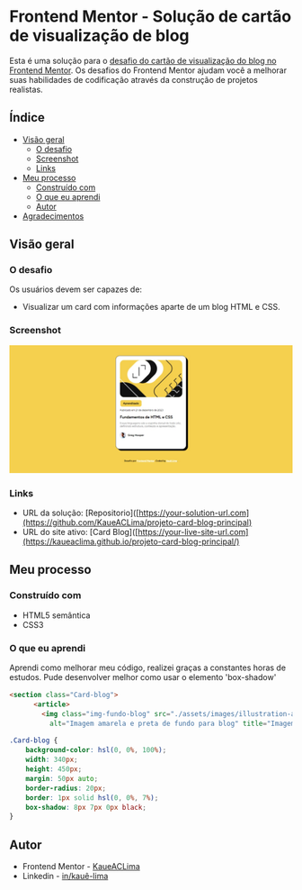 # Frontend Mentor - Solução de cartão de visualização de blog

Esta é uma solução para o [desafio do cartão de visualização do blog no Frontend Mentor](https://www.frontendmentor.io/challenges/blog-preview-card-ckPaj01IcS). Os desafios do Frontend Mentor ajudam você a melhorar suas habilidades de codificação através da construção de projetos realistas.

## Índice

- [Visão geral](#visão-geral)
  - [O desafio](#o-desafio)
  - [Screenshot](#screenshot)
  - [Links](#links)
- [Meu processo](#meu-processo)
  - [Construído com](#construido-com)
  - [O que eu aprendi](#o-que-eu-aprendi)
  - [Autor](#autor)
- [Agradecimentos](#agradecimentos)

## Visão geral

### O desafio

Os usuários devem ser capazes de:

- Visualizar um card com informações aparte de um blog HTML e CSS.


### Screenshot

![](./assets/img/screenshot-fundo.jpg)


### Links

- URL da solução: [Repositorio]([https://your-solution-url.com](https://github.com/KaueACLima/projeto-card-blog-principal)
- URL do site ativo: [Card Blog]([https://your-live-site-url.com](https://kaueaclima.github.io/projeto-card-blog-principal/)

## Meu processo

### Construído com

- HTML5 semântica
- CSS3

### O que eu aprendi

Aprendi como melhorar meu código, realizei graças a constantes horas de estudos. Pude desenvolver melhor como usar o elemento 'box-shadow'

```html
<section class="Card-blog">
      <article>
        <img class="img-fundo-blog" src="./assets/images/illustration-article.svg"
          alt="Imagem amarela e preta de fundo para blog" title="Imagem amarela e preta de fundo para blog">
```
```css
.Card-blog {
    background-color: hsl(0, 0%, 100%);
    width: 340px;
    height: 450px;
    margin: 50px auto;
    border-radius: 20px;
    border: 1px solid hsl(0, 0%, 7%);
    box-shadow: 8px 7px 0px black;
}
```

## Autor

- Frontend Mentor - [KaueACLima](https://www.frontendmentor.io/profile/KaueACLima)
- Linkedin - [in/kauê-lima](https://www.linkedin.com/in/kau%C3%AA-lima-234515182/)
